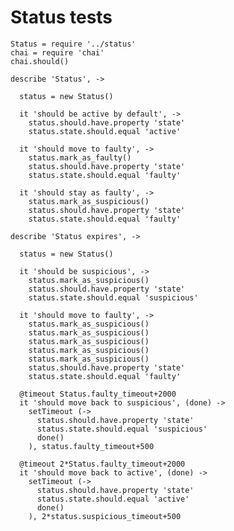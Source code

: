 Status tests
============

    Status = require '../status'
    chai = require 'chai'
    chai.should()

    describe 'Status', ->

      status = new Status()

      it 'should be active by default', ->
        status.should.have.property 'state'
        status.state.should.equal 'active'

      it 'should move to faulty', ->
        status.mark_as_faulty()
        status.should.have.property 'state'
        status.state.should.equal 'faulty'

      it 'should stay as faulty', ->
        status.mark_as_suspicious()
        status.should.have.property 'state'
        status.state.should.equal 'faulty'

    describe 'Status expires', ->

      status = new Status()

      it 'should be suspicious', ->
        status.mark_as_suspicious()
        status.should.have.property 'state'
        status.state.should.equal 'suspicious'

      it 'should move to faulty', ->
        status.mark_as_suspicious()
        status.mark_as_suspicious()
        status.mark_as_suspicious()
        status.mark_as_suspicious()
        status.mark_as_suspicious()
        status.should.have.property 'state'
        status.state.should.equal 'faulty'

      @timeout Status.faulty_timeout+2000
      it 'should move back to suspicious', (done) ->
        setTimeout (->
          status.should.have.property 'state'
          status.state.should.equal 'suspicious'
          done()
        ), status.faulty_timeout+500

      @timeout 2*Status.faulty_timeout+2000
      it 'should move back to active', (done) ->
        setTimeout (->
          status.should.have.property 'state'
          status.state.should.equal 'active'
          done()
        ), 2*status.suspicious_timeout+500
